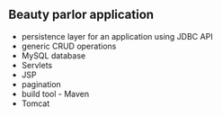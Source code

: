 ## Beauty parlor application

- persistence layer for an application using JDBC API
- generic CRUD operations
- MySQL database
- Servlets
- JSP
- pagination
- build tool - Maven
- Tomcat
